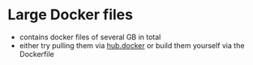 # Large Docker files

* contains docker files of several GB in total
* either try pulling them via [hub.docker](https://hub.docker.com/u/replikation/) or build them yourself via the Dockerfile
